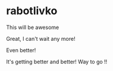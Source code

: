 rabotlivko
==========
This will be awesome

Great, I can't wait any more!

Even better!

It's getting better and better!
Way to go !!

